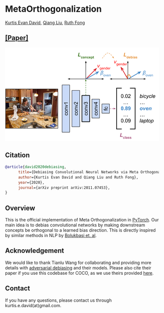 # MetaOrthogonalization <br>
[Kurtis Evan David](https://kurtisdavid.github.io), 
[Qiang Liu](https://www.cs.utexas.edu/~lqiang/), 
[Ruth Fong](https://ruthcfong.github.io/)
## [[Paper]](https://arxiv.org/abs/2011.07453)

<div align="center">
  <img src="metaortho_figure.png" />
</div>

## Citation
```bibtex
@article{david2020debiasing,
      title={Debiasing Convolutional Neural Networks via Meta Orthogonalization},
      author={Kurtis Evan David and Qiang Liu and Ruth Fong},
      year={2020},
      journal={arXiv preprint arXiv:2011.07453},
}
```

## Overview
This is the official implementation of Meta Orthogonalization in [PyTorch](https://pytorch.org/).
Our main idea is to debias convolutional networks by making downstream concepts be orthogonal to a learned bias direction. This is directly inspired by similar methods in NLP by [Bolukbasi et. al](https://arxiv.org/abs/1607.06520).

## Acknowledgement
We would like to thank Tianlu Wang for collaborating and providing more details with [adversarial debiasing](https://arxiv.org/abs/1811.08489) and their models. Please also cite their paper if you use this codebase for COCO, as we use theirs provided [here](https://github.com/uvavision/Balanced-Datasets-Are-Not-Enough).

## Contact
If you have any questions, please contact us through kurtis.e.david(at)gmail.com.
